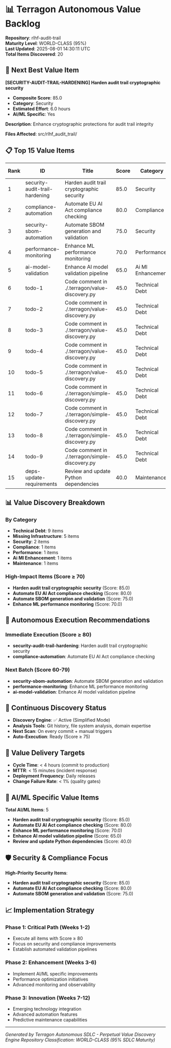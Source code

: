 # 📊 Terragon Autonomous Value Backlog

**Repository**: rlhf-audit-trail  
**Maturity Level**: WORLD-CLASS (95%)  
**Last Updated**: 2025-08-01 14:30:11 UTC  
**Total Items Discovered**: 20

## 🎯 Next Best Value Item

**[SECURITY-AUDIT-TRAIL-HARDENING] Harden audit trail cryptographic security**
- **Composite Score**: 85.0
- **Category**: Security
- **Estimated Effort**: 6.0 hours
- **AI/ML Specific**: Yes

**Description**: Enhance cryptographic protections for audit trail integrity

**Files Affected**: src/rlhf_audit_trail/

## 📋 Top 15 Value Items

| Rank | ID | Title | Score | Category | Effort (h) | AI/ML |
|------|-----|--------|---------|----------|------------|-------|
| 1 | security-audit-trail-hardening | Harden audit trail cryptographic security | 85.0 | Security | 6.0 | ✅ |
| 2 | compliance-automation | Automate EU AI Act compliance checking | 80.0 | Compliance | 8.0 | ✅ |
| 3 | security-sbom-automation | Automate SBOM generation and validation | 75.0 | Security | 4.0 | ❌ |
| 4 | performance-monitoring | Enhance ML performance monitoring | 70.0 | Performance | 5.0 | ✅ |
| 5 | ai-model-validation | Enhance AI model validation pipeline | 65.0 | Ai Ml Enhancement | 6.0 | ✅ |
| 6 | todo-1 | Code comment in ./.terragon/value-discovery.py | 45.0 | Technical Debt | 1.5 | ❌ |
| 7 | todo-2 | Code comment in ./.terragon/value-discovery.py | 45.0 | Technical Debt | 1.5 | ❌ |
| 8 | todo-3 | Code comment in ./.terragon/value-discovery.py | 45.0 | Technical Debt | 1.5 | ❌ |
| 9 | todo-4 | Code comment in ./.terragon/value-discovery.py | 45.0 | Technical Debt | 1.5 | ❌ |
| 10 | todo-5 | Code comment in ./.terragon/value-discovery.py | 45.0 | Technical Debt | 1.5 | ❌ |
| 11 | todo-6 | Code comment in ./.terragon/simple-discovery.py | 45.0 | Technical Debt | 1.5 | ❌ |
| 12 | todo-7 | Code comment in ./.terragon/simple-discovery.py | 45.0 | Technical Debt | 1.5 | ❌ |
| 13 | todo-8 | Code comment in ./.terragon/simple-discovery.py | 45.0 | Technical Debt | 1.5 | ❌ |
| 14 | todo-9 | Code comment in ./.terragon/simple-discovery.py | 45.0 | Technical Debt | 1.5 | ❌ |
| 15 | deps-update-requirements | Review and update Python dependencies | 40.0 | Maintenance | 2.0 | ✅ |

## 📊 Value Discovery Breakdown

### By Category
- **Technical Debt**: 9 items
- **Missing Infrastructure**: 5 items
- **Security**: 2 items
- **Compliance**: 1 items
- **Performance**: 1 items
- **Ai Ml Enhancement**: 1 items
- **Maintenance**: 1 items

### High-Impact Items (Score ≥ 70)
- **Harden audit trail cryptographic security** (Score: 85.0)
- **Automate EU AI Act compliance checking** (Score: 80.0)
- **Automate SBOM generation and validation** (Score: 75.0)
- **Enhance ML performance monitoring** (Score: 70.0)

## 🎯 Autonomous Execution Recommendations

### Immediate Execution (Score ≥ 80)
- **security-audit-trail-hardening**: Harden audit trail cryptographic security
- **compliance-automation**: Automate EU AI Act compliance checking

### Next Batch (Score 60-79)
- **security-sbom-automation**: Automate SBOM generation and validation
- **performance-monitoring**: Enhance ML performance monitoring
- **ai-model-validation**: Enhance AI model validation pipeline

## 🔄 Continuous Discovery Status

- **Discovery Engine**: ✅ Active (Simplified Mode)
- **Analysis Tools**: Git history, file system analysis, domain expertise
- **Next Scan**: On every commit + manual triggers
- **Auto-Execution**: Ready (Score ≥ 75)

## 🎯 Value Delivery Targets

- **Cycle Time**: < 4 hours (commit to production)
- **MTTR**: < 15 minutes (incident response)
- **Deployment Frequency**: Daily releases
- **Change Failure Rate**: < 1% (quality gates)

## 🤖 AI/ML Specific Value Items

**Total AI/ML Items**: 5

- **Harden audit trail cryptographic security** (Score: 85.0)
- **Automate EU AI Act compliance checking** (Score: 80.0)
- **Enhance ML performance monitoring** (Score: 70.0)
- **Enhance AI model validation pipeline** (Score: 65.0)
- **Review and update Python dependencies** (Score: 40.0)

## 🛡️ Security & Compliance Focus

**High-Priority Security Items**:
- **Harden audit trail cryptographic security** (Score: 85.0)
- **Automate EU AI Act compliance checking** (Score: 80.0)
- **Automate SBOM generation and validation** (Score: 75.0)

## 📈 Implementation Strategy

### Phase 1: Critical Path (Weeks 1-2)
- Execute all items with Score ≥ 80
- Focus on security and compliance improvements
- Establish automated validation pipelines

### Phase 2: Enhancement (Weeks 3-6)  
- Implement AI/ML specific improvements
- Performance optimization initiatives
- Advanced monitoring and observability

### Phase 3: Innovation (Weeks 7-12)
- Emerging technology integration
- Advanced automation features
- Predictive maintenance capabilities

---
*Generated by Terragon Autonomous SDLC - Perpetual Value Discovery Engine*
*Repository Classification: WORLD-CLASS (95% SDLC Maturity)*
